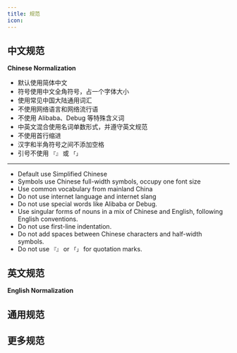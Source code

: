 ```yaml
---
title: 规范
icon: 
---
```


## 中文规范

**Chinese Normalization**

- 默认使用简体中文
- 符号使用中文全角符号，占一个字体大小
- 使用常见中国大陆通用词汇
- 不使用网络语言和网络流行语
- 不使用 Alibaba、Debug 等特殊含义词
- 中英文混合使用名词单数形式，并遵守英文规范
- 不使用首行缩进
- 汉字和半角符号之间不添加空格
- 引号不使用 `『』` 或 `「」`

---

- Default use Simplified Chinese
- Symbols use Chinese full-width symbols, occupy one font size
- Use common vocabulary from mainland China
- Do not use internet language and internet slang
- Do not use special words like Alibaba or Debug.
- Use singular forms of nouns in a mix of Chinese and English, following English conventions.
- Do not use first-line indentation.
- Do not add spaces between Chinese characters and half-width symbols.
- Do not use `『』` or `「」` for quotation marks.

## 英文规范

**English Normalization**

## 通用规范

## 更多规范




